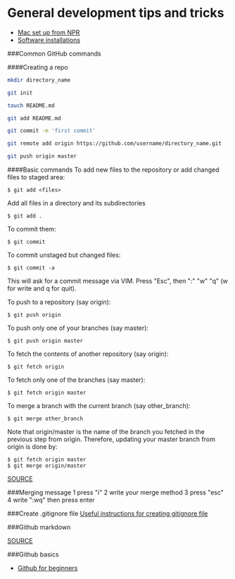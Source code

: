 # General development tips and tricks
* [Mac set up from NPR](http://blog.apps.npr.org/2013/06/06/how-to-setup-a-developers-environment.html)
* [Software installations](https://github.com/eklucas/NICAR_install)

###Common GitHub commands

####Creating a repo
```bash
mkdir directory_name

git init

touch README.md

git add README.md

git commit -m 'first commit'

git remote add origin https://github.com/username/directory_name.git

git push origin master
```

####Basic commands
To add new files to the repository or add changed files to staged area:
```
$ git add <files>
```
Add all files in a directory and its subdirectories
```
$ git add .
```
To commit them:
```
$ git commit
```
To commit unstaged but changed files:
```
$ git commit -a
```
This will ask for a commit message via VIM. Press "Esc", then ":" "w" "q" (w for write and q for quit).

To push to a repository (say origin):
```
$ git push origin
```
To push only one of your branches (say master):
```
$ git push origin master
```
To fetch the contents of another repository (say origin):
```
$ git fetch origin
```
To fetch only one of the branches (say master):
```
$ git fetch origin master
```
To merge a branch with the current branch (say other_branch):
```
$ git merge other_branch
```
Note that origin/master is the name of the branch you fetched in the previous step from origin. Therefore, updating your master branch from origin is done by:
```
$ git fetch origin master
$ git merge origin/master
```
[SOURCE](http://stackoverflow.com/questions/11019839/how-to-use-github-using-terminal-commands)

###Merging message
1 press "i"
2 write your merge method
3 press "esc"
4 write ":wq" then press enter

###Create .gitignore file
[Useful instructions for creating gitignore file](http://www.gpickin.com/index.cfm/blog/git-for-dummies-using-gitignore-files-to-exclude-certain-files-and-folders)

###Github markdown

[SOURCE](https://help.github.com/articles/markdown-basics)

###Github basics
* [Github for beginners](http://readwrite.com/2013/09/30/understanding-github-a-journey-for-beginners-part-1#awesm=~oxo1ZxMiZHjClD)

